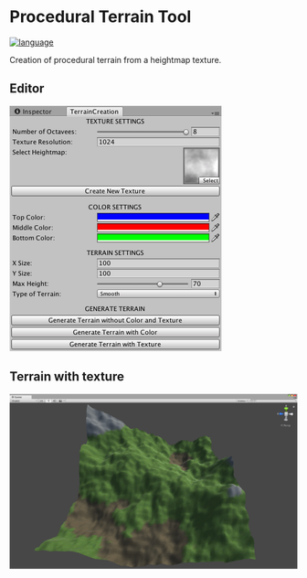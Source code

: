 # Procedural Terrain Tool

[![language](https://img.shields.io/badge/C%23-7.3-green.svg)](https://docs.microsoft.com/en-us/dotnet/csharp)

Creation of procedural terrain from a heightmap texture.

## Editor
![](Assets/1.0/Screenshots/inspector-editor.png)

## Terrain with texture
![](Assets/1.0/Screenshots/texture-shared.png)
